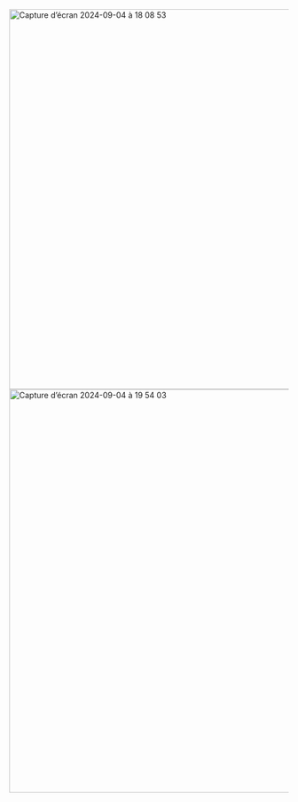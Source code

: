 
<img width="684" alt="Capture d’écran 2024-09-04 à 18 08 53" src="https://github.com/user-attachments/assets/3edddc64-3d5a-4f54-9a60-19c551daa0db">

<img width="726" alt="Capture d’écran 2024-09-04 à 19 54 03" src="https://github.com/user-attachments/assets/7c5605f3-913d-49fe-8c52-964d9535400d">
